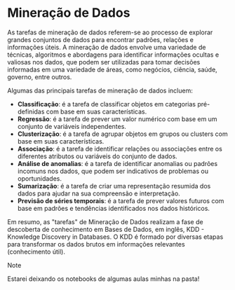# Mineração de Dados

As tarefas de mineração de dados referem-se ao processo de explorar grandes conjuntos de dados para encontrar padrões, relações e informações úteis. A mineração de dados envolve uma variedade de técnicas, algoritmos e abordagens para identificar informações ocultas e valiosas nos dados, que podem ser utilizadas para tomar decisões informadas em uma variedade de áreas, como negócios, ciência, saúde, governo, entre outros.

Algumas das principais tarefas de mineração de dados incluem:

- **Classificação**: é a tarefa de classificar objetos em categorias pré-definidas com base em suas características.
- **Regressão**: é a tarefa de prever um valor numérico com base em um conjunto de variáveis independentes.
- **Clusterização**: é a tarefa de agrupar objetos em grupos ou clusters com base em suas características.
- **Associação**: é a tarefa de identificar relações ou associações entre os diferentes atributos ou variáveis do conjunto de dados.
- **Análise de anomalias**: é a tarefa de identificar anomalias ou padrões incomuns nos dados, que podem ser indicativos de problemas ou oportunidades.
- **Sumarização**: é a tarefa de criar uma representação resumida dos dados para ajudar na sua compreensão e interpretação.
- **Previsão de séries temporais**: é a tarefa de prever valores futuros com base em padrões e tendências identificados nos dados históricos.

Em resumo, as "tarefas" de Mineração de Dados realizam a fase de descoberta de conhecimento em Bases de Dados, em inglês, KDD - Knowledge Discovery in Databases. O KDD é formado por diversas etapas para transformar os dados brutos em informações relevantes (conhecimento útil).

> [!NOTE]
> Estarei deixando os notebooks de algumas aulas minhas na pasta!
